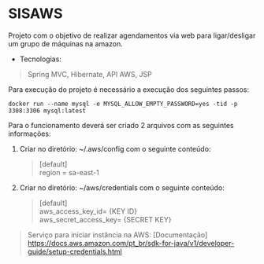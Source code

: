# SISAWS

Projeto com o objetivo de realizar agendamentos via web para ligar/desligar um grupo de máquinas na amazon.

 - Tecnologias:
> Spring MVC,  Hibernate,  API AWS,   JSP

Para execução do projeto é necessário a execução dos seguintes passos:

    docker run --name mysql -e MYSQL_ALLOW_EMPTY_PASSWORD=yes -tid -p 3308:3306 mysql:latest

Para o funcionamento deverá ser criado 2 arquivos com as seguintes informações:

 1. Criar no diretório: ~/.aws/config com o seguinte conteúdo:

    > [default]<br/>
     region = sa-east-1

 2. Criar no diretório: ~/aws/credentials com o seguinte conteúdo:

    >[default]<br/>
aws_access_key_id= {KEY ID} <br/>
aws_secret_access_key= {SECRET KEY}<br/>

>  Serviço para iniciar instância na AWS: [Documentação] <br/>
> https://docs.aws.amazon.com/pt_br/sdk-for-java/v1/developer-guide/setup-credentials.html

